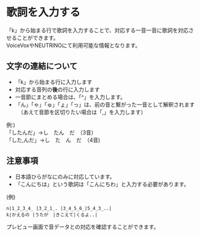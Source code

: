 # 歌詞を入力する

「k」から始まる行で歌詞を入力することで、対応する一音一音に歌詞を対応させることができます。  
VoiceVoxやNEUTRINOにて利用可能な情報となります。

## 文字の連結について
- 「k」から始まる行に入力します
- 対応する音列の**後**の行に入力します
- 一音節にまとめる場合は、「^」を入力します。
- 「ん」「ゃ」「ゅ」「ょ」「っ」は、前の音と繋がった一音として解釈されます
　（あえて音節を区切りたい場合は「,」を入力します）

例:)  
「したんだ」→し　たん　だ　（3音）  
「した,んだ」→し　た　ん　だ　（4音)　

## 注意事項
- 日本語ひらがなにのみに対応しています。
- 「こんにちは」という歌詞は「こんにちわ」と入力する必要があります。

(例)

```
n|1_2_3_4_ |3_2_1_. |3_4_5_6_|5_4_3_..|
k|かえるの |うたが　|きこえて|くるよ..|
```

プレビュー画面で音データとの対応を確認することができます。